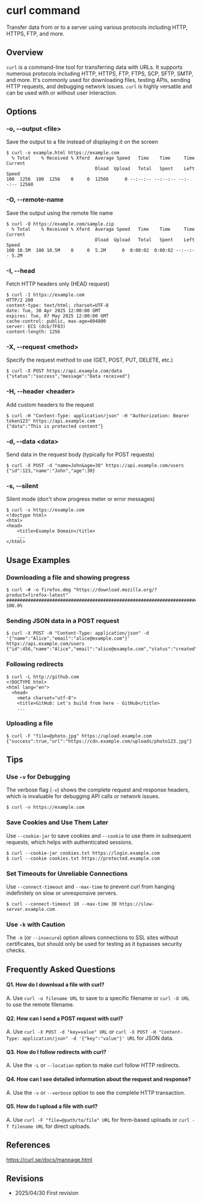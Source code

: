 # curl command

Transfer data from or to a server using various protocols including HTTP, HTTPS, FTP, and more.

## Overview

`curl` is a command-line tool for transferring data with URLs. It supports numerous protocols including HTTP, HTTPS, FTP, FTPS, SCP, SFTP, SMTP, and more. It's commonly used for downloading files, testing APIs, sending HTTP requests, and debugging network issues. `curl` is highly versatile and can be used with or without user interaction.

## Options

### **-o, --output \<file\>**

Save the output to a file instead of displaying it on the screen

```console
$ curl -o example.html https://example.com
  % Total    % Received % Xferd  Average Speed   Time    Time     Time  Current
                                 Dload  Upload   Total   Spent    Left  Speed
100  1256  100  1256    0     0  12560      0 --:--:-- --:--:-- --:--:-- 12560
```

### **-O, --remote-name**

Save the output using the remote file name

```console
$ curl -O https://example.com/sample.zip
  % Total    % Received % Xferd  Average Speed   Time    Time     Time  Current
                                 Dload  Upload   Total   Spent    Left  Speed
100 10.5M  100 10.5M    0     0  5.2M      0  0:00:02  0:00:02 --:--:-- 5.2M
```

### **-I, --head**

Fetch HTTP headers only (HEAD request)

```console
$ curl -I https://example.com
HTTP/2 200 
content-type: text/html; charset=UTF-8
date: Tue, 30 Apr 2025 12:00:00 GMT
expires: Tue, 07 May 2025 12:00:00 GMT
cache-control: public, max-age=604800
server: ECS (dcb/7F83)
content-length: 1256
```

### **-X, --request \<method\>**

Specify the request method to use (GET, POST, PUT, DELETE, etc.)

```console
$ curl -X POST https://api.example.com/data
{"status":"success","message":"Data received"}
```

### **-H, --header \<header\>**

Add custom headers to the request

```console
$ curl -H "Content-Type: application/json" -H "Authorization: Bearer token123" https://api.example.com
{"data":"This is protected content"}
```

### **-d, --data \<data\>**

Send data in the request body (typically for POST requests)

```console
$ curl -X POST -d "name=John&age=30" https://api.example.com/users
{"id":123,"name":"John","age":30}
```

### **-s, --silent**

Silent mode (don't show progress meter or error messages)

```console
$ curl -s https://example.com
<!doctype html>
<html>
<head>
    <title>Example Domain</title>
    ...
</html>
```

## Usage Examples

### Downloading a file and showing progress

```console
$ curl -# -o firefox.dmg "https://download.mozilla.org/?product=firefox-latest"
######################################################################## 100.0%
```

### Sending JSON data in a POST request

```console
$ curl -X POST -H "Content-Type: application/json" -d '{"name":"Alice","email":"alice@example.com"}' https://api.example.com/users
{"id":456,"name":"Alice","email":"alice@example.com","status":"created"}
```

### Following redirects

```console
$ curl -L http://github.com
<!DOCTYPE html>
<html lang="en">
  <head>
    <meta charset="utf-8">
    <title>GitHub: Let's build from here · GitHub</title>
    ...
```

### Uploading a file

```console
$ curl -F "file=@photo.jpg" https://upload.example.com
{"success":true,"url":"https://cdn.example.com/uploads/photo123.jpg"}
```

## Tips

### Use `-v` for Debugging

The verbose flag (`-v`) shows the complete request and response headers, which is invaluable for debugging API calls or network issues.

```console
$ curl -v https://example.com
```

### Save Cookies and Use Them Later

Use `--cookie-jar` to save cookies and `--cookie` to use them in subsequent requests, which helps with authenticated sessions.

```console
$ curl --cookie-jar cookies.txt https://login.example.com
$ curl --cookie cookies.txt https://protected.example.com
```

### Set Timeouts for Unreliable Connections

Use `--connect-timeout` and `--max-time` to prevent curl from hanging indefinitely on slow or unresponsive servers.

```console
$ curl --connect-timeout 10 --max-time 30 https://slow-server.example.com
```

### Use `-k` with Caution

The `-k` (or `--insecure`) option allows connections to SSL sites without certificates, but should only be used for testing as it bypasses security checks.

## Frequently Asked Questions

#### Q1. How do I download a file with curl?
A. Use `curl -o filename URL` to save to a specific filename or `curl -O URL` to use the remote filename.

#### Q2. How can I send a POST request with curl?
A. Use `curl -X POST -d "key=value" URL` or `curl -X POST -H "Content-Type: application/json" -d '{"key":"value"}' URL` for JSON data.

#### Q3. How do I follow redirects with curl?
A. Use the `-L` or `--location` option to make curl follow HTTP redirects.

#### Q4. How can I see detailed information about the request and response?
A. Use the `-v` or `--verbose` option to see the complete HTTP transaction.

#### Q5. How do I upload a file with curl?
A. Use `curl -F "file=@path/to/file" URL` for form-based uploads or `curl -T filename URL` for direct uploads.

## References

https://curl.se/docs/manpage.html

## Revisions

- 2025/04/30 First revision